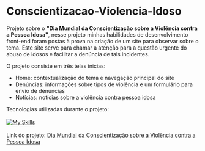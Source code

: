 <h1> Conscientizacao-Violencia-Idoso </h1>
<p>Projeto sobre o <b>"Dia Mundial da Conscientização sobre a Violência contra a Pessoa Idosa"</b>, nesse projeto minhas habilidades de desenvolvimento front-end foram postas à prova na criação de um site para observar sobre o tema. Este site serve para chamar a atenção para a questão urgente do abuso de idosos e facilitar a denúncia de tais incidentes.</p>

O projeto consiste em três telas inicias:
<ul>
  <li> Home: contextualização do tema e navegação principal do site </li>
  <li> Denúncias: informações sobre tipos de violência e um formulário para envio de denúncias </li>
  <li> Notícias: notícias sobre a violência contra pessoa idosa </li>
</ul>

Tecnologias utilizadas durante o projeto:<br><br>
[![My Skills](https://skillicons.dev/icons?i=js,jquery,html,css,bootstrap)](https://skillicons.dev)
<br><br>
Link do projeto: <a href="https://diadoidoso.netlify.app/index.html" target="_blank">Dia Mundial da Conscientização sobre a Violência contra a Pessoa Idosa</a>
